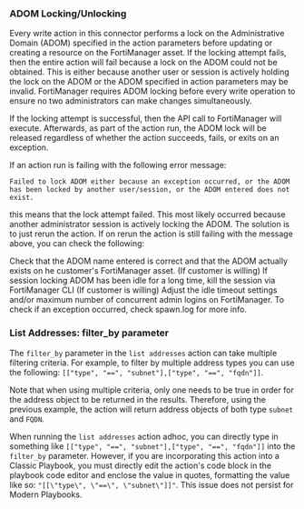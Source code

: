 [comment]: # "File: README.md"
[comment]: # "Copyright (c) 2023 Splunk Inc."
[comment]: # ""
[comment]: # "Licensed under the Apache License, Version 2.0 (the 'License');"
[comment]: # "you may not use this file except in compliance with the License."
[comment]: # "You may obtain a copy of the License at"
[comment]: # ""
[comment]: # "    http://www.apache.org/licenses/LICENSE-2.0"
[comment]: # ""
[comment]: # "Unless required by applicable law or agreed to in writing, software distributed under"
[comment]: # "the License is distributed on an 'AS IS' BASIS, WITHOUT WARRANTIES OR CONDITIONS OF ANY KIND,"
[comment]: # "either express or implied. See the License for the specific language governing permissions"
[comment]: # "and limitations under the License."
[comment]: # ""
### ADOM Locking/Unlocking
Every write action in this connector performs a lock on the Administrative Domain (ADOM) specified in the action parameters before updating or creating a resource on the FortiManager asset. If the locking attempt fails, then the entire action will fail because a lock on the ADOM could not be obtained. This is either because another user or session is actively holding the lock on the ADOM or the ADOM specified in action parameters may be invalid. FortiManager requires ADOM locking before every write operation to ensure no two administrators can make changes simultaneously.

If the locking attempt is successful, then the API call to FortiManager will execute. Afterwards, as part of the action run, the ADOM lock will be released regardless of whether the action succeeds, fails, or exits on an exception.

If an action run is failing with the following error message:

`Failed to lock ADOM either because an exception occurred, or the ADOM has been locked by another user/session, or the ADOM entered does not exist.`

this means that the lock attempt failed. This most likely occurred because another administrator session is actively locking the ADOM. The solution is to just rerun the action. If on rerun the action is still failing with the message above, you can check the following:

Check that the ADOM name entered is correct and that the ADOM actually exists on he customer's FortiManager asset.
(If customer is willing) If session locking ADOM has been idle for a long time, kill the session via FortiManager CLI
(If customer is willing) Adjust the idle timeout settings and/or maximum number of concurrent admin logins on FortiManager.
To check if an exception occurred, check spawn.log for more info.

### List Addresses: filter_by parameter
The `filter_by` parameter in the `list addresses` action can take multiple filtering criteria. For example, to filter by multiple address types you can use the following: `[["type", "==", "subnet"],["type", "==", "fqdn"]]`.

Note that when using multiple criteria, only one needs to be true in order for the address object to be returned in the results. Therefore, using the previous example, the action will return address objects of both type `subnet` and `FQDN`.

When running the `list addresses` action adhoc, you can directly type in something like `[["type", "==", "subnet"],["type", "==", "fqdn"]]` into the `filter_by` parameter. However, if you are incorporating this action into a Classic Playbook, you must directly edit the action's code block in the playbook code editor and enclose the value in quotes, formatting the value like so: `"[[\"type\", \"==\", \"subnet\"]]"`. This issue does not persist for Modern Playbooks.
